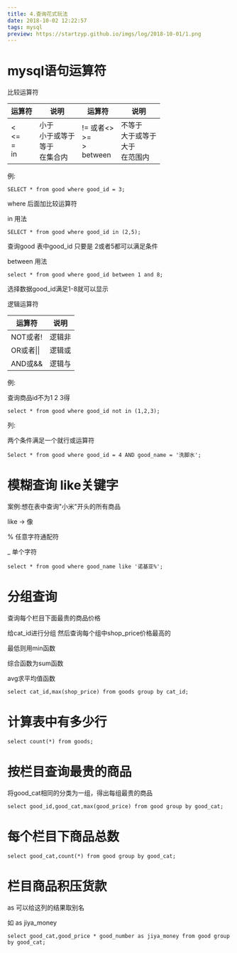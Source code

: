 ```yaml
---
title: 4.查询花式玩法
date: 2018-10-02 12:22:57
tags: mysql
preview: https://startzyp.github.io/imgs/log/2018-10-01/1.png
---
```


# mysql语句运算符

比较运算符

| 运算符                      | 说明                                         | 运算符                                | 说明                                           |
| --------------------------- | -------------------------------------------- | ------------------------------------- | ---------------------------------------------- |
| < <br /><=<br /> = <br />in | 小于<br />小于或等于<br />等于<br />在集合内 | != 或者<><br />>=<br />><br />between | 不等于<br />大于或等于<br />大于<br />在范围内 |

例:

```mysql
SELECT * from good where good_id = 3;
```

where 后面加比较运算符

in 用法

```mysql
SELECT * from good where good_id in (2,5);
```

查询good 表中good_id 只要是 2或者5都可以满足条件

between 用法

```mysql
select * from good where good_id between 1 and 8;
```

选择数据good_id满足1-8就可以显示

逻辑运算符

| 运算符     | 说明   |
| ---------- | ------ |
| NOT或者!   | 逻辑非 |
| OR或者\|\| | 逻辑或 |
| AND或&&    | 逻辑与 |

例:

查询商品id不为1 2 3得

```mysql
select * from good where good_id not in (1,2,3);
```

列:

两个条件满足一个就行或运算符

```mysql
Select * from good where good_id = 4 AND good_name = '洗脚水';
```

# 模糊查询 like关键字

案例:想在表中查询"小米"开头的所有商品

like -> 像

% 任意字符通配符

_ 单个字符

```mysql
select * from good where good_name like '诺基亚%';
```



# 分组查询

查询每个栏目下面最贵的商品价格

给cat_id进行分组 然后查询每个组中shop_price价格最高的

最低则用min函数

综合函数为sum函数

avg求平均值函数

```mysql
select cat_id,max(shop_price) from goods group by cat_id;
```

# 计算表中有多少行

```mysql
select count(*) from goods;
```

# 按栏目查询最贵的商品

将good_cat相同的分类为一组，得出每组最贵的商品

```mysql
select good_id,good_cat,max(good_price) from good group by good_cat;
```

# 每个栏目下商品总数

```mysql
select good_cat,count(*) from good group by good_cat;
```



# 栏目商品积压货款

as 可以给这列的结果取别名

如 as jiya_money

```mysql
select good_cat,good_price * good_number as jiya_money from good group by good_cat;
```

